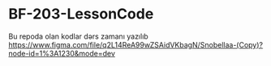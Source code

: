 # BF-203-LessonCode
Bu repoda olan kodlar dərs zamanı yazılıb
https://www.figma.com/file/q2L14ReA99wZSAidVKbagN/Snobellaa-(Copy)?node-id=1%3A1230&mode=dev
